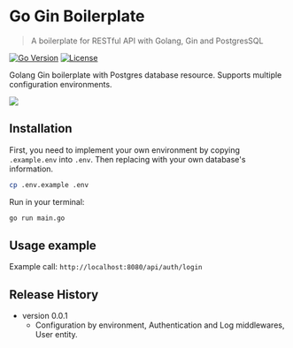 # Go Gin Boilerplate
> A boilerplate for RESTful API with Golang, Gin and PostgresSQL

[![Go Version][go-image]][go-url]
[![License][license-image]][license-url]

Golang Gin boilerplate with Postgres database resource. Supports multiple configuration environments.

![](golang.jpg)

## Installation
First, you need to implement your own environment by copying `.example.env` into `.env`.
Then replacing with your own database's information.
```sh
cp .env.example .env
```

Run in your terminal: 
```sh
go run main.go
```

## Usage example
Example call: `http://localhost:8080/api/auth/login`

## Release History

* version 0.0.1
    * Configuration by environment, Authentication and Log middlewares, User entity.

[go-image]: https://img.shields.io/badge/Go--version-1.18-blue.svg
[go-url]: https://golang.org/doc/go1.18
[license-image]: https://img.shields.io/badge/License-MIT-blue.svg
[license-url]: https://github.com/tienanh129902/go-rest-api/blob/master/LICENSE


